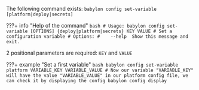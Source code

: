 The following command exists: `babylon config set-variable [platform|deploy|secrets]`

???+ info "Help of the command"
    ```bash
    # Usage: babylon config set-variable [OPTIONS] {deploy|platform|secrets} KEY
                                   VALUE
    # Set a configuration variable
    # Options:
    #    --help  Show this message and exit.
    ```

2 positional parameters are required: `KEY` and `VALUE`

???+ example "Set a first variable"
    ```bash
    babylon config set-variable platform VARIABLE_KEY VARIABLE_VALUE
    # Now our variable "VARIABLE_KEY" will have the value "VARIABLE_VALUE" in our platform config file, we can check it by displaying the config
    babylon config display
    ```
